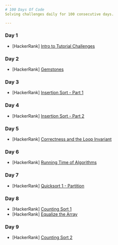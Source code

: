 ```yaml
---
# 100 Days Of Code
Solving challenges daily for 100 consecutive days.

---
```


### Day 1
* [HackerRank] [Intro to Tutorial Challenges](https://www.hackerrank.com/challenges/tutorial-intro/problem)
### Day 2
* [HackerRank] [Gemstones](https://www.hackerrank.com/challenges/gem-stones/problem)
### Day 3
* [HackerRank] [Insertion Sort - Part 1](https://www.hackerrank.com/challenges/insertionsort1/problem)
### Day 4
* [HackerRank] [Insertion Sort - Part 2](https://www.hackerrank.com/challenges/insertionsort2/problem)
### Day 5
* [HackerRank] [Correctness and the Loop Invariant](https://www.hackerrank.com/challenges/correctness-invariant/problem)
### Day 6
* [HackerRank] [Running Time of Algorithms](https://www.hackerrank.com/challenges/runningtime/problem)
### Day 7
* [HackerRank] [Quicksort 1 - Partition](https://www.hackerrank.com/challenges/quicksort1/problem)
### Day 8
* [HackerRank] [Counting Sort 1](https://www.hackerrank.com/challenges/countingsort1/problem)
* [HackerRank] [Equalize the Array](https://www.hackerrank.com/challenges/equality-in-a-array/problem)
### Day 9
* [HackerRank] [Counting Sort 2](https://www.hackerrank.com/challenges/countingsort2/problem)
